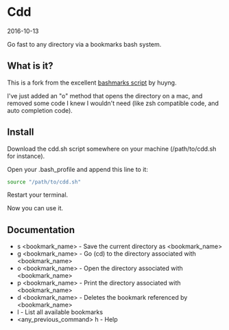 Cdd
===================
2016-10-13



Go fast to any directory via a bookmarks bash system.



What is it?
-------------
This is a fork from the excellent [bashmarks script](https://github.com/huyng/bashmarks/blob/master/bashmarks.sh) by huyng.


I've just added an "o" method that opens the directory on a mac, and removed some code I knew I wouldn't need (like zsh compatible code, and auto completion code).



Install
-----------

Download the cdd.sh script somewhere on your machine (/path/to/cdd.sh for instance).

Open your .bash_profile and append this line to it:

```bash
source "/path/to/cdd.sh"
```

Restart your terminal.

Now you can use it.


Documentation
------------------

- s &lt;bookmark_name> -  Save the current directory as &lt;bookmark_name>
- g &lt;bookmark_name> -  Go (cd) to the directory associated with &lt;bookmark_name>
- o &lt;bookmark_name> -  Open the directory associated with &lt;bookmark_name>
- p &lt;bookmark_name> -  Print the directory associated with &lt;bookmark_name>
- d &lt;bookmark_name> -  Deletes the bookmark referenced by &lt;bookmark_name>
- l -  List all available bookmarks
- &lt;any_previous_command> h -  Help




